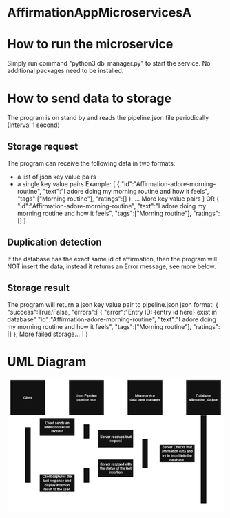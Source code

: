 # AffirmationAppMicroservicesA

# How to run the microservice
Simply run command "python3 db_manager.py" to start the service. No additional packages need to be installed.

# How to send data to storage
The program is on stand by and reads the pipeline.json file periodically (Interval 1 second)
## Storage request
The program can receive the following data in two formats:
- a list of json key value pairs 
- a single key value pairs 
Example:
[
    {
        "id":"Affirmation-adore-morning-routine",
        "text":"I adore doing my morning routine and how it feels",
        "tags":["Morning routine"],
        "ratings":[]
    },
    ... More key value pairs
]
OR
{
    "id":"Affirmation-adore-morning-routine",
    "text":"I adore doing my morning routine and how it feels",
    "tags":["Morning routine"],
    "ratings":[]
}

## Duplication detection
If the database has the exact same id of affirmation, then the program will NOT insert the data, instead it returns an Error message, see more below.

## Storage result
The program will return a json key value pair to pipeline.json
json format:
{
    "success":True/False,
    "errors":[
        {
            "error":"Entry ID: {entry id here} exist in database"
            "id":"Affirmation-adore-morning-routine",
            "text":"I adore doing my morning routine and how it feels",
            "tags":["Morning routine"],
            "ratings":[]
        },
        More failed storage...
    ]
}

# UML Diagram
![](https://github.com/low-level-dreamer/AffirmationAppMicroservicesA/blob/main/UML.png)